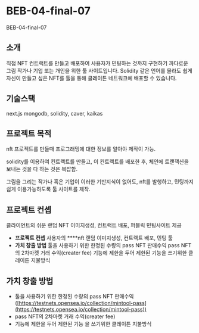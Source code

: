 # BEB-04-final-07
BEB-04-final-07
## 소개

 직접 NFT 컨트랙트를 만들고 배포하여 사용자가 민팅하는 것까지 구현하기 까다로운 그림 작가나 기업 또는 개인을 위한 툴 사이트입니다. Solidity 같은 언어를 몰라도 쉽게 자신이 만들고 싶은 NFT를 툴을 통해 클레이튼 네트워크에 배포할 수 있습니다.

## 기술스택

 next.js mongodb, solidity, caver, kaikas

## 프로젝트 목적

 nft 프로젝트를 만들때 프로그래밍에 대한 정보를 알아야 제작이 가능.

solidity를 이용하여 컨트랙트를 만들고, 이 컨트랙트를 배포한 후, 체인에 트랜잭션을 보내는 것을 다 하는 것은 복잡함.

그림을 그리는 작가나 혹은 기업이 이러한 기반지식이 없어도, nft를 발행하고, 민팅까지 쉽게 이용가능하도록 툴 사이트를 제작.

## 프로젝트 컨셉

 클라이언트의 쉬운 랜덤 NFT 이미지생성, 컨트랙트 배포, 퍼블릭 민팅사이트 제공

- **프로젝트 컨셉**
사용자의 ****nft 랜덤 이미지생성, 컨트랙트 배포, 민팅 툴
- **가치 창출 방법**
툴을 사용하기 위한 한정된 수량의 pass NFT 판매수익
pass NFT의 2차마켓 거래 수익(creater fee)
기능에 제한을 두어 제한된 기능을 쓰기위한 클레이튼 지불방식

## 가치 창출 방법

- 툴을 사용하기 위한 한정된 수량의 pass NFT 판매수익 ([https://testnets.opensea.io/collection/mintool-pass](https://testnets.opensea.io/collection/mintool-pass))
- pass NFT의 2차마켓 거래 수익(creater fee)
- 기능에 제한을 두어 제한된 기능
을 쓰기위한 클레이튼 지불방식
